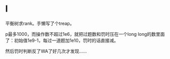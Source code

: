 # I

平衡树求rank。手懒写了个treap。

p最多1000，而操作数不超过1e6，就把过题数和罚时压在一个long long的数里面了：初始值1e9-1，每过一道题加1e10，罚时的话直接减。

然后罚时判断反了WA了好几次才发现……
